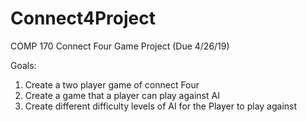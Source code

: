 # Connect4Project

COMP 170 Connect Four Game Project (Due 4/26/19)

Goals:
  1. Create a two player game of connect Four
  2. Create a game that a player can play against AI
  3. Create different difficulty levels of AI for the Player to play against

